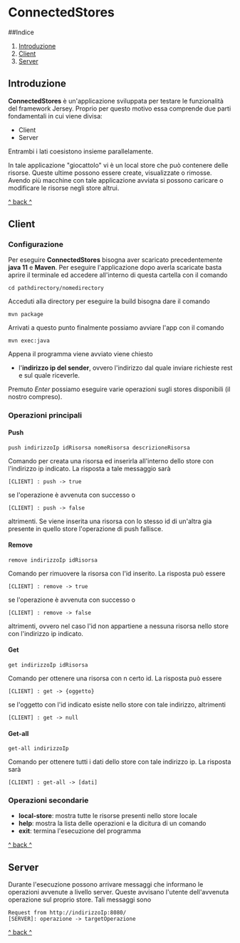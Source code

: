 # ConnectedStores
##Indice

1. <a href="#introduzione">Introduzione</a>
2. <a href="#client">Client</a>
3. <a href="#server">Server</a>

## Introduzione

**ConnectedStores** è un'applicazione sviluppata per testare le funzionalità del framework Jersey. Proprio per questo
motivo essa comprende due parti fondamentali in cui viene divisa:

- Client
- Server

Entrambi i lati coesistono insieme parallelamente.

In tale applicazione "giocattolo" vi è un local store che può contenere delle risorse. Queste ultime possono essere
create, visualizzate o rimosse. Avendo più macchine con tale applicazione avviata si possono caricare o modificare le
risorse negli store altrui.

<a href="#indice">^ back ^</a>

## Client

### Configurazione

Per eseguire **ConnectedStores** bisogna aver scaricato precedentemente **java 11** e **Maven**. Per eseguire
l'applicazione dopo averla scaricate basta aprire il terminale ed accedere all'interno di questa cartella con il comando

```
cd pathdirectory/nomedirectory
```

Acceduti alla directory per eseguire la build bisogna dare il comando

```
mvn package
```

Arrivati a questo punto finalmente possiamo avviare l'app con il comando

```
mvn exec:java
```

Appena il programma viene avviato viene chiesto

- l'**indirizzo ip del sender**, ovvero l'indirizzo dal quale inviare richieste rest e sul quale riceverle.

Premuto *Enter* possiamo eseguire varie operazioni sugli stores disponibili (il nostro compreso).

### Operazioni principali

#### Push

```
push indirizzoIp idRisorsa nomeRisorsa descrizioneRisorsa
```

Comando per creata una risorsa ed inserirla all'interno dello store con l'indirizzo ip indicato. La risposta a tale
messaggio sarà

```
[CLIENT] : push -> true
```

se l'operazione è avvenuta con successo o

```
[CLIENT] : push -> false
```

altrimenti. Se viene inserita una risorsa con lo stesso id di un'altra gia presente in quello store l'operazione di push
fallisce.

#### Remove

```
remove indirizzoIp idRisorsa
```

Comando per rimuovere la risorsa con l'id inserito. La risposta può essere

```
[CLIENT] : remove -> true
```

se l'operazione è avvenuta con successo o

```
[CLIENT] : remove -> false
```

altrimenti, ovvero nel caso l'id non appartiene a nessuna risorsa nello store con l'indirizzo ip indicato.

#### Get

```
get indirizzoIp idRisorsa
```

Comando per ottenere una risorsa con n certo id. La risposta può essere

```
[CLIENT] : get -> {oggetto}
```

se l'oggetto con l'id indicato esiste nello store con tale indirizzo, altrimenti

```
[CLIENT] : get -> null
```

#### Get-all

```
get-all indirizzoIp
```

Comando per ottenere tutti i dati dello store con tale indirizzo ip. La risposta sarà

```
[CLIENT] : get-all -> [dati]
```

### Operazioni secondarie

- **local-store**: mostra tutte le risorse presenti nello store locale
- **help**: mostra la lista delle operazioni e la dicitura di un comando
- **exit**: termina l'esecuzione del programma

<a href="#indice">^ back ^</a>

## Server

Durante l'esecuzione possono arrivare messaggi che informano le operazioni avvenute a livello server. Queste avvisano
l'utente dell'avvenuta operazione sul proprio store. Tali messaggi sono

```
Request from http://indirizzoIp:8080/
[SERVER]: operazione -> targetOperazione
```

<a href="#indice">^ back ^</a>